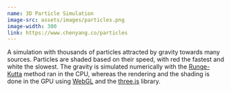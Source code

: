 ```yaml
---
name: 3D Particle Simulation
image-src: assets/images/particles.png
image-width: 300
link: https://www.chenyang.co/particles
---
```


A simulation with thousands of particles attracted by gravity towards many
sources. Particles are shaded based on their speed, with red the fastest and
white the slowest. The gravity is simulated numerically with the
[Runge-Kutta](https://en.wikipedia.org/wiki/Runge%E2%80%93Kutta_methods)
method ran in the CPU, whereas the rendering and the shading is done in the GPU
using [WebGL](https://get.webgl.org/) and the
[three.js](https://threejs.org/) library.
